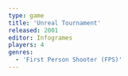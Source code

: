 ```yaml
---
type: game
title: 'Unreal Tournament'
released: 2001
editor: Infogrames
players: 4
genres:
  - 'First Person Shooter (FPS)'
---
```

